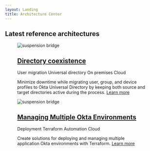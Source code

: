 ```yaml
---
layout: Landing
title: Architecture Center
---
```


## Latest reference architectures

<figure class="main-card main-card_size_large">
  <img
    class="main-card__image"
    src="https://picsum.photos/200/300"
    alt="suspension bridge"
  >
  <figcaption class="main-card__body">
    <h2 class="main-card__title">
      <a
        class="main-card__main-link"
        href="/architecture-center/tutorials/directory-coexistence/overview/"
      >
        Directory coexistence
      </a>
    </h2>
    <div class="main-card__wrapper">
      <span class="main-card__tag">
        User migration
      </span>
      <span class="main-card__tag">
        Universal directory
      </span>
      <span class="main-card__tag">
        On premises
      </span>
      <span class="main-card__tag">
        Cloud
      </span>
    </div>
    <p class="main-card__text">
      Minimize downtime while migrating user, group, and device profiles to Okta Universal Directory by keeping both source and target directories active during the process. <a class="main-card__link" href="/architecture-center/tutorials/directory-coexistence/overview/">Learn more</a>
    </p>
  </figcaption>
</figure>

<figure class="main-card main-card_size_large">
  <img
    class="main-card__image"
    src="https://picsum.photos/200/300"
    alt="suspension bridge"
  >
  <figcaption class="main-card__body">
    <h2 class="main-card__title">
      <a
        class="main-card__main-link"
        href="/architecture-center/tutorials/mmoe/overview/"
      >
        Managing Multiple Okta Environments
      </a>
    </h2>
    <div class="main-card__wrapper">
      <span class="main-card__tag">
        Deployment
      </span>
      <span class="main-card__tag">
        Terraform
      </span>
      <span class="main-card__tag">
        Automation
      </span>
      <span class="main-card__tag">
        Cloud
      </span>
    </div>
    <p class="main-card__text">
      Create solutions for deploying and managing multiple application Okta environments with Terraform. <a class="main-card__link" href="/architecture-center/tutorials/mmoe/overview/">Learn more</a>
    </p>
  </figcaption>
</figure>